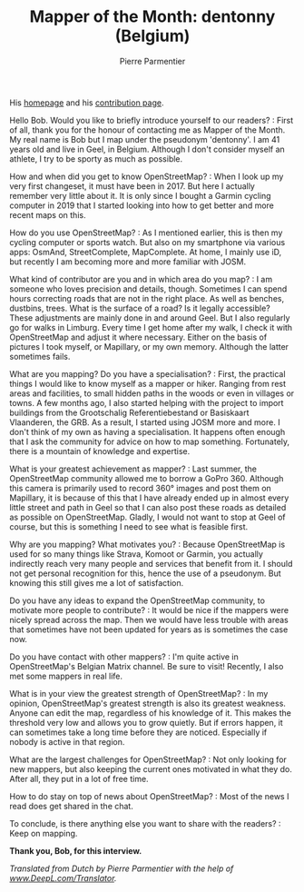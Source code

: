 ﻿---
title: "Mapper of the Month: dentonny (Belgium)"
categories: ["motm"]
author: Pierre Parmentier
---

His [homepage](https://www.openstreetmap.org/user/dentonny) and his [contribution page](http://hdyc.neis-one.org/?dentonny).

Hello Bob. Would you like to briefly introduce yourself to our readers?
: First of all, thank you for the honour of contacting me as Mapper of the Month. My real name is Bob but I map under the pseudonym 'dentonny'. I am 41 years old and live in Geel, in Belgium. Although I don't consider myself an athlete, I try to be sporty as much as possible.

<!--more-->

How and when did you get to know OpenStreetMap?
: When I look up my very first changeset, it must have been in 2017. But here I actually remember very little about it. It is only since I bought a Garmin cycling computer in 2019 that I started looking into how to get better and more recent maps on this.

How do you use OpenStreetMap?
: As I mentioned earlier, this is then my cycling computer or sports watch. But also on my smartphone via various apps: OsmAnd, StreetComplete, MapComplete. At home, I mainly use iD, but recently I am becoming more and more familiar with JOSM.

What kind of contributor are you and in which area do you map?
: I am someone who loves precision and details, though. Sometimes I can spend hours correcting roads that are not in the right place. As well as benches, dustbins, trees. What is the surface of a road? Is it legally accessible? These adjustments are mainly done in and around Geel. But I also regularly go for walks in Limburg. Every time I get home after my walk, I check it with OpenStreetMap and adjust it where necessary. Either on the basis of pictures I took myself, or Mapillary, or my own memory. Although the latter sometimes fails.

What are you mapping? Do you have a specialisation?
: First, the practical things I would like to know myself as a mapper or hiker. Ranging from rest areas and facilities, to small hidden paths in the woods or even in villages or towns. A few months ago, I also started helping with the project to import buildings from the Grootschalig Referentiebestand or Basiskaart Vlaanderen, the GRB. As a result, I started using JOSM more and more. I don't think of my own as having a specialisation. It happens often enough that I ask the community for advice on how to map something. Fortunately, there is a mountain of knowledge and expertise.

What is your greatest achievement as mapper?
: Last summer, the OpenStreetMap community allowed me to borrow a GoPro 360. Although this camera is primarily used to record 360° images and post them on Mapillary, it is because of this that I have already ended up in almost every little street and path in Geel so that I can also post these roads as detailed as possible on OpenStreetMap. Gladly, I would not want to stop at Geel of course, but this is something I need to see what is feasible first.

Why are you mapping? What motivates you?
: Because OpenStreetMap is used for so many things like Strava, Komoot or Garmin, you actually indirectly reach very many people and services that benefit from it. I should not get personal recognition for this, hence the use of a pseudonym. But knowing this still gives me a lot of satisfaction.

Do you have any ideas to expand the OpenStreetMap community, to motivate more people to contribute?
: It would be nice if the mappers were nicely spread across the map. Then we would have less trouble with areas that sometimes have not been updated for years as is sometimes the case now.

Do you have contact with other mappers?
: I'm quite active in OpenStreetMap's Belgian Matrix channel. Be sure to visit! Recently, I also met some mappers in real life.

What is in your view the greatest strength of OpenStreetMap?
: In my opinion, OpenStreetMap's greatest strength is also its greatest weakness. Anyone can edit the map, regardless of his knowledge of it. This makes the threshold very low and allows you to grow quietly. But if errors happen, it can sometimes take a long time before they are noticed. Especially if nobody is active in that region.

What are the largest challenges for OpenStreetMap?
: Not only looking for new mappers, but also keeping the current ones motivated in what they do. After all, they put in a lot of free time.

How to do stay on top of news about OpenStreetMap?
: Most of the news I read does get shared in the chat.

To conclude, is there anything else you want to share with the readers?
: Keep on mapping.

**Thank you, Bob, for this interview.**

*Translated from Dutch by Pierre Parmentier with the help of www.DeepL.com/Translator.*
